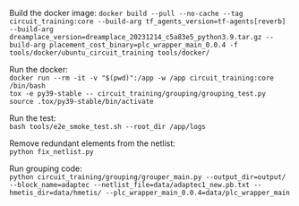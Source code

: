 Build the docker image:
``` docker build --pull --no-cache --tag circuit_training:core --build-arg tf_agents_version=tf-agents[reverb] --build-arg dreamplace_version=dreamplace_20231214_c5a83e5_python3.9.tar.gz --build-arg placement_cost_binary=plc_wrapper_main_0.0.4 -f tools/docker/ubuntu_circuit_training tools/docker/ ```  

Run the docker:  
``` docker run --rm -it -v "$(pwd)":/app -w /app circuit_training:core /bin/bash ```  
``` tox -e py39-stable -- circuit_training/grouping/grouping_test.py ```
``` source .tox/py39-stable/bin/activate ```  

Run the test:  
``` bash tools/e2e_smoke_test.sh --root_dir /app/logs ```  

Remove redundant elements from the netlist:  
``` python fix_netlist.py ```  

Run grouping code:  
``` python circuit_training/grouping/grouper_main.py --output_dir=output/ --block_name=adaptec --netlist_file=data/adaptec1_new.pb.txt --hmetis_dir=data/hmetis/ --plc_wrapper_main_0.0.4=data/plc_wrapper_main ```  
